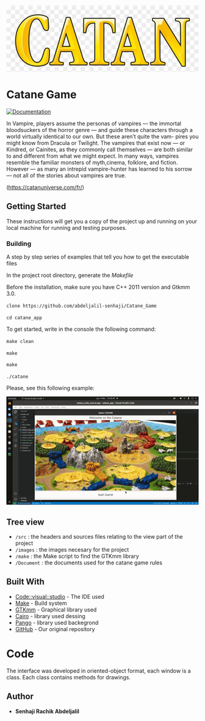![logo](/images/logo.jpg)




# Catane Game

[![Documentation](https://img.shields.io/badge/Documentation-github-brightgreen.svg?style=for-the-badge)](https://github.com/abdeljalil-senhaji/Vampire_Game)


In Vampire, players assume the personas of vampires — the immortal bloodsuckers of the horror genre — and guide these characters through a world virtually identical to our own. But these aren’t quite the vam- pires you might know from Dracula or Twilight. The vampires that exist now — or Kindred, or Cainites, as they commonly call themselves — are both similar to and different from what we might expect. In many ways, vampires resemble the familiar monsters of myth,cinema, folklore, and fiction. However — as many an intrepid vampire-hunter has learned to his sorrow — not all of the stories about vampires are true. 

(https://catanuniverse.com/fr/)

## Getting Started

These instructions will get you a copy of the project up and running on your local machine for running and testing purposes.

### Building

A step by step series of examples that tell you how to get the executable files

In the project root directory, generate the *Makefile* 

Before the installation, make sure you have C++ 2011 version and Gtkmm 3.0.


`clone https://github.com/abdeljalil-senhaji/Catane_Game`

`cd catane_app`

To get started, write in the console the following command:

`make clean`

`make`

```
make

```

`./catane`

Please, see this following example:

![Example](Tutorial.gif)

## Tree view

* `/src` : the headers and sources files relating to the view part of the project
* `/images` : the images necesary for the project
* `/make` : the Make script to find the GTKmm library
* `/Document` : the documents used for the catane game rules


## Built With

* [Code::visual::studio](https://code.visualstudio.com/) - The IDE used
* [Make](https://www.gnu.org/software/make/) - Build system
* [GTKmm](https://gtkmm.org/en/) - Graphical library used
* [Cairo](https://www.cairographics.org/) - library used dessing
* [Pango](https://pango.gnome.org/) - library used backegrond
* [GitHub](https://github.com/abdeljalil-senhaji/Catane_Game) - Our original repository


# Code

The interface was developed in oriented-object format, each window is a class. Each class contains methods for drawings.


## Author

* **Senhaji Rachik Abdeljalil** 


